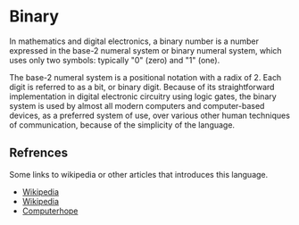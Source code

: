 # Binary

In mathematics and digital electronics, a binary number is a number expressed in the base-2 numeral system or binary numeral system, which uses only two symbols: typically "0" (zero) and "1" (one).

The base-2 numeral system is a positional notation with a radix of 2. Each digit is referred to as a bit, or binary digit. Because of its straightforward implementation in digital electronic circuitry using logic gates, the binary system is used by almost all modern computers and computer-based devices, as a preferred system of use, over various other human techniques of communication, because of the simplicity of the language.

## Refrences
Some links to wikipedia or other articles that introduces this language.

- [Wikipedia](https://en.wikipedia.org/wiki/Binary_number)
- [Wikipedia](https://en.wikipedia.org/wiki/Binary_data)
- [Computerhope](https://www.computerhope.com/jargon/b/binary.htm)